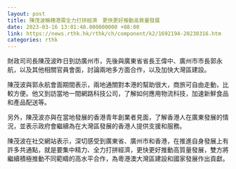 ```yaml
---
layout: post
title: 陳茂波稱穗港需全力打拼經濟　更快更好推動高質量發展
date: 2023-03-16 13:01:48.000000000 +08:00
link: https://news.rthk.hk/rthk/ch/component/k2/1692194-20230316.htm
categories: rthk
---
```


財政司司長陳茂波昨日到訪廣州市，先後與廣東省省長王偉中、廣州市巿長郭永航，以及其他相關官員會面，討論兩地多方面合作，以及加快大灣區建設。

陳茂波與郭永航會面期間表示，兩地通關對本港的幫助很大，商旅可自由走動，比較方便。他又到訪當地一間網路科技公司，了解如何應用物流科技，加速新鮮食品和產品配送等。

另外，陳茂波亦與在當地發展的香港青年創業者見面，了解香港人在廣東發展的情況，並表示政府會繼續為在大灣區發展的香港人提供支援和服務。

陳茂波在社交網站表示，深切感受到廣東省、廣州市和香港，在推進自身發展上有許多共通點，就是要集中精力、全力打拼經濟，更快更好推動高質量發展，雙方將繼續積極推動不同範疇的高水平合作，為粵港澳大灣區建設和國家發展作出貢獻。
